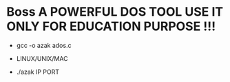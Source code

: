 # Boss A POWERFUL DOS TOOL USE IT ONLY FOR EDUCATION PURPOSE !!!

- gcc -o azak ados.c

- LINUX/UNIX/MAC

- ./azak IP PORT
